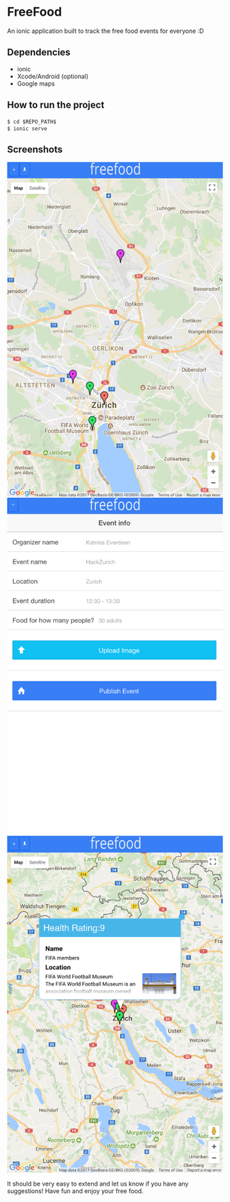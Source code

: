 # FreeFood
An ionic application built to track the free food events for everyone :D 

## Dependencies 
* ionic 
* Xcode/Android (optional)
* Google maps  
 
## How to run the project
```
$ cd $REPO_PATH$
$ ionic serve
```

## Screenshots 
![alt text](map.png)
![alt text](publish.png)
![alt text](info.png)

It should be very easy to extend and let us know if you have any suggestions! Have fun and enjoy your free food.
